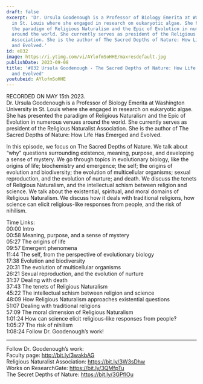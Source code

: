 ```yaml
---
draft: false
excerpt: 'Dr. Ursula Goodenough is a Professor of Biology Emerita at Washington University
  in St. Louis where she engaged in research on eukaryotic algae. She has presented
  the paradigm of Religious Naturalism and the Epic of Evolution in numerous venues
  around the world. She currently serves as president of the Religious Naturalist
  Association. She is the author of The Sacred Depths of Nature: How Life Has Emerged
  and Evolved.'
id: e832
image: https://i.ytimg.com/vi/AYlofmSoHHE/maxresdefault.jpg
publishDate: 2023-09-08
title: '#832 Ursula Goodenough - The Sacred Depths of Nature: How Life Has Emerged
  and Evolved'
youtubeid: AYlofmSoHHE
---
```

RECORDED ON MAY 15th 2023.  
Dr. Ursula Goodenough is a Professor of Biology Emerita at Washington University in St. Louis where she engaged in research on eukaryotic algae. She has presented the paradigm of Religious Naturalism and the Epic of Evolution in numerous venues around the world. She currently serves as president of the Religious Naturalist Association. She is the author of The Sacred Depths of Nature: How Life Has Emerged and Evolved.

In this episode, we focus on The Sacred Depths of Nature. We talk about “why” questions surrounding existence, meaning, purpose, and developing a sense of mystery. We go through topics in evolutionary biology, like the origins of life; biochemistry and emergence; the self; the origins of evolution and biodiversity; the evolution of multicellular organisms; sexual reproduction, and the evolution of nurture; and death. We discuss the tenets of Religious Naturalism, and the intellectual schism between religion and science. We talk about the existential, spiritual, and moral domains of Religious Naturalism. We discuss how it deals with traditional religions, how science can elicit religious-like responses from people, and the risk of nihilism.

Time Links:  
00:00 Intro  
00:58  Meaning, purpose, and a sense of mystery  
05:27  The origins of life  
09:57  Emergent phenomena  
11:44  The self, from the perspective of evolutionary biology  
17:38  Evolution and biodiversity  
20:31  The evolution of multicellular organisms  
26:21  Sexual reproduction, and the evolution of nurture  
31:37  Dealing with death  
37:43  The tenets of Religious Naturalism  
45:22  The intellectual schism between religion and science  
48:09  How Religious Naturalism approaches existential questions  
51:07  Dealing with traditional religions  
57:09  The moral dimension of Religious Naturalism  
1:01:24  How can science elicit religious-like responses from people?  
1:05:27  The risk of nihilism  
1:08:24  Follow Dr. Goodenough’s work!

---

Follow Dr. Goodenough’s work:  
Faculty page: http://bit.ly/3wakbAG  
Religious Naturalist Association: https://bit.ly/3W3sDhw  
Works on ResearchGate: https://bit.ly/3QMfpTu  
The Secret Depths of Nature: https://bit.ly/3GPflOu
